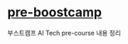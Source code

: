 # [pre-boostcamp](https://blog.naver.com/boostcamp_official/222344893631)

부스트캠프 AI Tech pre-course 내용 정리
